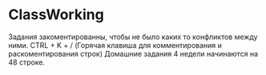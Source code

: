 # ClassWorking
Задания закоментированны, чтобы не было каких то конфликтов между ними.
CTRL + K + / (Горячая клавиша для комментирования и раскоментирования строк)
Домашние задания 4 недели начинаются на 48 строке.
